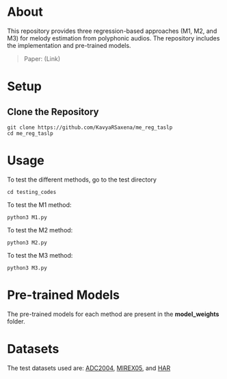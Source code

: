 # About
This repository provides three regression-based approaches (M1, M2, and M3) for melody estimation from polyphonic audios. The repository includes the implementation and pre-trained models.

> Paper: (Link)

# Setup
## Clone the Repository 
```
git clone https://github.com/KavyaRSaxena/me_reg_taslp
cd me_reg_taslp
```

# Usage
To test the different methods, go to the test directory
```
cd testing_codes
```
To test the M1 method:
```
python3 M1.py 
```

To test the M2 method:
```
python3 M2.py 
```

To test the M3 method:
```
python3 M3.py 
```

# Pre-trained Models
The pre-trained models for each method are present in the **model_weights** folder.

# Datasets
The test datasets used are: [ADC2004](ttp://labrosa.ee.columbia.edu/projects/melody/), [MIREX05](ttp://labrosa.ee.columbia.edu/projects/melody/), and [HAR](https://zenodo.org/records/8252222)

